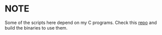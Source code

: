 
# NOTE

Some of the scripts here depend on my C programs. 
Check this [repo](https://github.com/umbarril/helpful-binaries) and build the binaries to use them.

